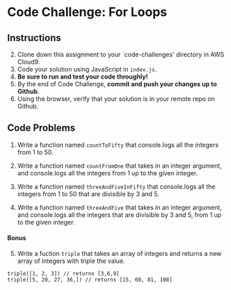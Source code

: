 # Code Challenge: For Loops

## Instructions

2. Clone down this assignment to your `code-challenges' directory in AWS Cloud9.  
3. Code your solution using JavaScript in `index.js`. 
4. **Be sure to run and test your code throughly!**
5. By the end of Code Challenge, **commit and push your changes up to Github**.
6. Using the browser, verify that your solution is in your remote repo on Github.

## Code Problems

1. Write a function named `countToFifty` that console.logs all the integers from 1 to 50. 

2. Write a function named `countFromOne` that takes in an integer argument, and console.logs all the integers from 1 up to the given integer. 

3. Write a function named `threeAndFiveInFifty` that console.logs all the integers from 1 to 50 that are divisible by 3 and 5.

4. Write a function named `threeAndFive` that takes in an integer argument, and console.logs all the integers that are divisible by 3 and 5, from 1 up to the given integer. 

#### Bonus

5. Write a fuction `triple` that takes an array of integers and returns a new array of integers with triple the value.
```
triple([1, 2, 3]) // returns [3,6,9]
triple([5, 20, 27, 36,]) // returns [15, 60, 81, 108]
```

